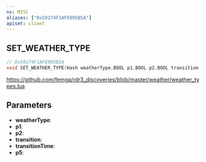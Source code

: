 ```yaml
---
ns: MISC
aliases: ["0x59174F1AFE095B5A"]
apiset: client
---
```

## SET_WEATHER_TYPE

```c
// 0x59174F1AFE095B5A
void SET_WEATHER_TYPE(Hash weatherType,BOOL p1,BOOL p2,BOOL transition,float transitionTime,BOOL p5);
```

https://github.com/femga/rdr3_discoveries/blob/master/weather/weather_types.lua

## Parameters
* **weatherType**:
* **p1**:
* **p2**:
* **transition**:
* **transitionTime**:
* **p5**: